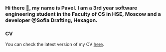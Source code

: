 ### Hi there 👋, my name is Pavel. I am a 3rd year software engineering student in the Faculty of CS in HSE, Moscow and a developer @Sofia Drafting, Hexagon.

### CV
You can check the latest version of my CV [here](Dzhalev_Pavel_CV_July_23).
